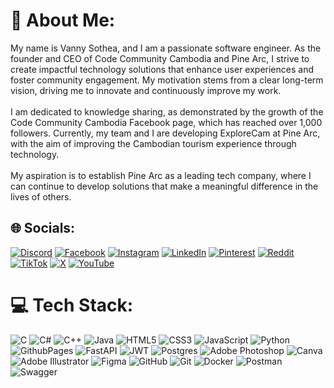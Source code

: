 # 💫 About Me:
My name is Vanny Sothea, and I am a passionate software engineer. As the founder and CEO of Code Community Cambodia and Pine Arc, I strive to create impactful technology solutions that enhance user experiences and foster community engagement. My motivation stems from a clear long-term vision, driving me to innovate and continuously improve my work.<br><br>I am dedicated to knowledge sharing, as demonstrated by the growth of the Code Community Cambodia Facebook page, which has reached over 1,000 followers. Currently, my team and I are developing ExploreCam at Pine Arc, with the aim of improving the Cambodian tourism experience through technology.<br><br>My aspiration is to establish Pine Arc as a leading tech company, where I can continue to develop solutions that make a meaningful difference in the lives of others.


## 🌐 Socials:
[![Discord](https://img.shields.io/badge/Discord-%237289DA.svg?logo=discord&logoColor=white)](https://discord.gg/https://discord.com/invite/Jx4gbGPy) [![Facebook](https://img.shields.io/badge/Facebook-%231877F2.svg?logo=Facebook&logoColor=white)](https://facebook.com/v.sothea.dev) [![Instagram](https://img.shields.io/badge/Instagram-%23E4405F.svg?logo=Instagram&logoColor=white)](https://instagram.com/vanny.sothea) [![LinkedIn](https://img.shields.io/badge/LinkedIn-%230077B5.svg?logo=linkedin&logoColor=white)](https://linkedin.com/in/vannysothea) [![Pinterest](https://img.shields.io/badge/Pinterest-%23E60023.svg?logo=Pinterest&logoColor=white)](https://pinterest.com/vannysothea) [![Reddit](https://img.shields.io/badge/Reddit-%23FF4500.svg?logo=Reddit&logoColor=white)](https://reddit.com/user/VannySothea) [![TikTok](https://img.shields.io/badge/TikTok-%23000000.svg?logo=TikTok&logoColor=white)](https://tiktok.com/@vannysothea) [![X](https://img.shields.io/badge/X-black.svg?logo=X&logoColor=white)](https://x.com/vanny_sothea) [![YouTube](https://img.shields.io/badge/YouTube-%23FF0000.svg?logo=YouTube&logoColor=white)](https://youtube.com/@VannySothea) 

# 💻 Tech Stack:
![C](https://img.shields.io/badge/c-%2300599C.svg?style=for-the-badge&logo=c&logoColor=white) ![C#](https://img.shields.io/badge/c%23-%23239120.svg?style=for-the-badge&logo=csharp&logoColor=white) ![C++](https://img.shields.io/badge/c++-%2300599C.svg?style=for-the-badge&logo=c%2B%2B&logoColor=white) ![Java](https://img.shields.io/badge/java-%23ED8B00.svg?style=for-the-badge&logo=openjdk&logoColor=white) ![HTML5](https://img.shields.io/badge/html5-%23E34F26.svg?style=for-the-badge&logo=html5&logoColor=white) ![CSS3](https://img.shields.io/badge/css3-%231572B6.svg?style=for-the-badge&logo=css3&logoColor=white) ![JavaScript](https://img.shields.io/badge/javascript-%23323330.svg?style=for-the-badge&logo=javascript&logoColor=%23F7DF1E) ![Python](https://img.shields.io/badge/python-3670A0?style=for-the-badge&logo=python&logoColor=ffdd54) ![GithubPages](https://img.shields.io/badge/github%20pages-121013?style=for-the-badge&logo=github&logoColor=white) ![FastAPI](https://img.shields.io/badge/FastAPI-005571?style=for-the-badge&logo=fastapi) ![JWT](https://img.shields.io/badge/JWT-black?style=for-the-badge&logo=JSON%20web%20tokens) ![Postgres](https://img.shields.io/badge/postgres-%23316192.svg?style=for-the-badge&logo=postgresql&logoColor=white) ![Adobe Photoshop](https://img.shields.io/badge/adobe%20photoshop-%2331A8FF.svg?style=for-the-badge&logo=adobe%20photoshop&logoColor=white) ![Canva](https://img.shields.io/badge/Canva-%2300C4CC.svg?style=for-the-badge&logo=Canva&logoColor=white) ![Adobe Illustrator](https://img.shields.io/badge/adobe%20illustrator-%23FF9A00.svg?style=for-the-badge&logo=adobe%20illustrator&logoColor=white) ![Figma](https://img.shields.io/badge/figma-%23F24E1E.svg?style=for-the-badge&logo=figma&logoColor=white) ![GitHub](https://img.shields.io/badge/github-%23121011.svg?style=for-the-badge&logo=github&logoColor=white) ![Git](https://img.shields.io/badge/git-%23F05033.svg?style=for-the-badge&logo=git&logoColor=white) ![Docker](https://img.shields.io/badge/docker-%230db7ed.svg?style=for-the-badge&logo=docker&logoColor=white) ![Postman](https://img.shields.io/badge/Postman-FF6C37?style=for-the-badge&logo=postman&logoColor=white) ![Swagger](https://img.shields.io/badge/-Swagger-%23Clojure?style=for-the-badge&logo=swagger&logoColor=white)
